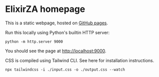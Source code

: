 # ElixirZA homepage

This is a static webpage, hosted on [GitHub pages](https://pages.github.com).

Run this locally using Python's builtin HTTP server:

```
python -m http.server 9000
```

You should see the page at [http://localhost:9000](http://localhost:9000).

CSS is compiled using Tailwind CLI. See here for installation instructions.

```
npx tailwindcss -i ./input.css -o ./output.css --watch
```